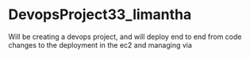 # DevopsProject33_limantha
Will be creating a devops project, and will deploy end to end from code changes to the deployment in the ec2 and managing via 
